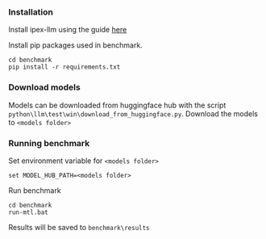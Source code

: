 ### Installation
Install ipex-llm using the guide [here](https://ipex-llm.readthedocs.io/en/latest/doc/LLM/Quickstart/install_windows_gpu.html)

Install pip packages used in benchmark.
``` 
cd benchmark
pip install -r requirements.txt
``` 

### Download models
Models can be downloaded from huggingface hub with the script `python\llm\test\win\download_from_huggingface.py`.
Download the models to `<models folder>`


### Running benchmark
Set environment variable for `<models folder>`
``` 
set MODEL_HUB_PATH=<models folder>
``` 

Run benchmark
``` 
cd benchmark
run-mtl.bat
``` 

Results will be saved to `benchmark\results`